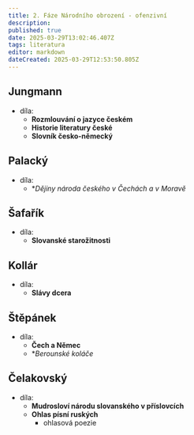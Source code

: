 ```yaml
---
title: 2. Fáze Národního obrození - ofenzivní
description: 
published: true
date: 2025-03-29T13:02:46.407Z
tags: literatura
editor: markdown
dateCreated: 2025-03-29T12:53:50.805Z
---
```


## Jungmann
- díla:
	- **Rozmlouvání o jazyce českém**
	- **Historie literatury české**
	- **Slovník česko-německý**

## Palacký
- díla:
	- **Dějiny národa českého v Čechách a v Moravě*

## Šafařík
- díla:
	- **Slovanské starožitnosti**

## Kollár
- díla:
	- **Slávy dcera**

## Štěpánek
- díla:
	- **Čech a Němec**
	- **Berounské koláče*

## Čelakovský
- díla:
	- **Mudrosloví národu slovanského v příslovcích**
	- **Ohlas písní ruských**
		- ohlasová poezie